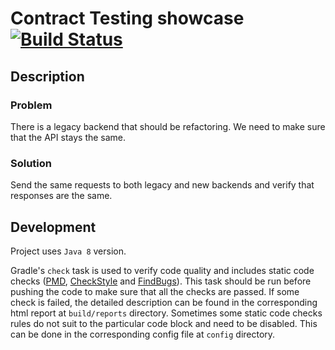 # Contract Testing showcase [![Build Status](https://travis-ci.org/slamdev/contract-testing-showcase.svg?branch=master)](https://travis-ci.org/slamdev/contract-testing-showcase)

## Description
### Problem
There is a legacy backend that should be refactoring. We need to make sure that the API stays the same.
### Solution
Send the same requests to both legacy and new backends and verify that responses are the same.

## Development
Project uses `Java 8` version.

Gradle's `check` task is used to verify code quality and includes static code checks ([PMD](https://pmd.github.io/),
[CheckStyle](http://checkstyle.sourceforge.net/) and [FindBugs](http://findbugs.sourceforge.net/)). This task should be 
run before pushing the code to make sure that all the checks are passed. If some check is failed, the detailed 
description can be found in the corresponding html report at `build/reports` directory. Sometimes some static code 
checks rules do not suit to the particular code block and need to be disabled. This can be done in the corresponding 
config file at `config` directory.
